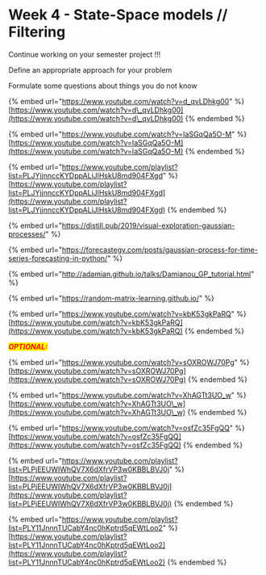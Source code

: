# Week 4 - State-Space models // Filtering

Continue working on your semester project !!!

Define an appropriate approach for your problem

Formulate some questions about things you do not know

{% embed url="https://www.youtube.com/watch?v=d_qvLDhkg00" %}
[https://www.youtube.com/watch?v=d\_qvLDhkg00](https://www.youtube.com/watch?v=d\_qvLDhkg00)
{% endembed %}

{% embed url="https://www.youtube.com/watch?v=IaSGqQa5O-M" %}
[https://www.youtube.com/watch?v=IaSGqQa5O-M](https://www.youtube.com/watch?v=IaSGqQa5O-M)
{% endembed %}

{% embed url="https://www.youtube.com/playlist?list=PLJYjjnnccKYDppALiJlHskU8md904FXgd" %}
[https://www.youtube.com/playlist?list=PLJYjjnnccKYDppALiJlHskU8md904FXgd](https://www.youtube.com/playlist?list=PLJYjjnnccKYDppALiJlHskU8md904FXgd)
{% endembed %}

{% embed url="https://distill.pub/2019/visual-exploration-gaussian-processes/" %}

{% embed url="https://forecastegy.com/posts/gaussian-process-for-time-series-forecasting-in-python/" %}

{% embed url="http://adamian.github.io/talks/Damianou_GP_tutorial.html" %}

{% embed url="https://random-matrix-learning.github.io/" %}

{% embed url="https://www.youtube.com/watch?v=kbK53gkPaRQ" %}
[https://www.youtube.com/watch?v=kbK53gkPaRQ](https://www.youtube.com/watch?v=kbK53gkPaRQ)
{% endembed %}

_<mark style="color:red;">**OPTIONAL:**</mark>_

{% embed url="https://www.youtube.com/watch?v=sOXROWJ70Pg" %}
[https://www.youtube.com/watch?v=sOXROWJ70Pg](https://www.youtube.com/watch?v=sOXROWJ70Pg)
{% endembed %}

{% embed url="https://www.youtube.com/watch?v=XhAGTt3UO_w" %}
[https://www.youtube.com/watch?v=XhAGTt3UO\_w](https://www.youtube.com/watch?v=XhAGTt3UO\_w)
{% endembed %}

{% embed url="https://www.youtube.com/watch?v=osfZc35FgQQ" %}
[https://www.youtube.com/watch?v=osfZc35FgQQ](https://www.youtube.com/watch?v=osfZc35FgQQ)
{% endembed %}

{% embed url="https://www.youtube.com/playlist?list=PLPjEEUWIWhQV7X6dXfrVP3w0KBBLBVJ0j" %}
[https://www.youtube.com/playlist?list=PLPjEEUWIWhQV7X6dXfrVP3w0KBBLBVJ0j](https://www.youtube.com/playlist?list=PLPjEEUWIWhQV7X6dXfrVP3w0KBBLBVJ0j)
{% endembed %}

{% embed url="https://www.youtube.com/playlist?list=PLY11JnnnTUCabY4nc0hKptrd5qEWtLoo2" %}
[https://www.youtube.com/playlist?list=PLY11JnnnTUCabY4nc0hKptrd5qEWtLoo2](https://www.youtube.com/playlist?list=PLY11JnnnTUCabY4nc0hKptrd5qEWtLoo2)
{% endembed %}

